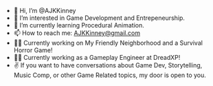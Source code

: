 - 👋 Hi, I’m @AJKKinney
- 👀 I’m interested in Game Development and Entrepeneurship.
- 🌱 I’m currently learning Procedural Animation.
- 📫 How to reach me: AJKKinney@gmail.com
- 🐱‍💻 Currently working on My Friendly Neighborhood and a Survival Horror Game!
- 🐱‍💻 Currently working as a Gameplay Engineer at DreadXP!
- ✌  If you want to have conversations about Game Dev, Storytelling, Music Comp, or other Game Related topics, my door is open to you.

<!---
AJKKinney/AJKKinney is a ✨ special ✨ repository because its `README.md` (this file) appears on your GitHub profile.
You can click the Preview link to take a look at your changes.
--->
